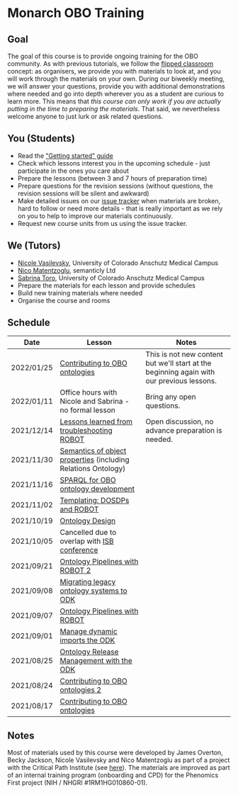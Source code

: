 # Monarch OBO Training

## Goal
The goal of this course is to provide ongoing training for the OBO community. As with previous tutorials, we follow the [flipped classroom](https://en.wikipedia.org/wiki/Flipped_classroom) concept: as organisers, we provide you with materials to look at, and you will work through the materials on your own. During our biweekly meeting, we will answer your questions, provide you with additional demonstrations where needed and go into depth wherever you as a student are curious to learn more. This means that *this course can only work if you are actually putting in the time to preparing the materials*. That said, we nevertheless welcome anyone to just lurk or ask related questions.

## You (Students)
- Read the ["Getting started" guide](../getting_started.md)
- Check which lessons interest you in the upcoming schedule - just participate in the ones you care about
- Prepare the lessons (between 3 and 7 hours of preparation time)
- Prepare questions for the revision sessions (without questions, the revision sessions will be silent and awkward)
- Make detailed issues on our [issue tracker](https://github.com/jamesaoverton/obook/issues) when materials are broken, hard to follow or need more details - that is really important as we rely on you to help to improve our materials continuously.
- Request new course units from us using the issue tracker.

## We (Tutors)
- [Nicole Vasilevsky](https://orcid.org/0000-0001-5208-3432), University of Colorado Anschutz Medical Campus
- [Nico Matentzoglu](https://orcid.org/0000-0002-7356-1779), semanticly Ltd
- [Sabrina Toro](https://tislab.org/members/sabrina-toro.html), University of Colorado Anschutz Medical Campus
- Prepare the materials for each lesson and provide schedules
- Build new training materials where needed
- Organise the course and rooms

## Schedule

| Date | Lesson | Notes |
| --- | --- | --- |
| 2022/01/25 | [Contributing to OBO ontologies](../lesson/contributing_to_obo_ontologies.md) | This is not new content but we'll start at the beginning again with our previous lessons. |
| 2022/01/11 | Office hours with Nicole and Sabrina - no formal lesson | Bring any open questions. |
| 2021/12/14 | [Lessons learned from troubleshooting ROBOT](../reference/troublehooting-robot.md) | Open discussion, no advance preparation is needed. |
| 2021/11/30 | [Semantics of object properties](../lesson/modelling_with_object_properties.md) (including Relations Ontology) | |
| 2021/11/16 | [SPARQL for OBO ontology development](../tutorial/sparql.md) | |
| 2021/11/02 | [Templating: DOSDPs and ROBOT](../lesson/templates_for_obo.md) | |
| 2021/10/19 | [Ontology Design](../lesson/ontology_design.md) | |
| 2021/10/05 | Cancelled due to overlap with [ISB conference](https://www.biocuration.org/14th-annual-biocuration-conference-virtual/) | |
| 2021/09/21 | [Ontology Pipelines with ROBOT 2](../lesson/ontology_pipelines.md) | |
| 2021/09/08 | [Migrating legacy ontology systems to ODK](../tutorial/migrating-ontology-to-odk.md) | |
| 2021/09/07 | [Ontology Pipelines with ROBOT](../lesson/ontology_pipelines.md) | |
| 2021/09/01 | [Manage dynamic imports the ODK](../tutorial/managing-dynamic-imports-odk.md) | |
| 2021/08/25 | [Ontology Release Management with the ODK](../tutorial/managing-ontology-releases-odk.md) | |
| 2021/08/24 | [Contributing to OBO ontologies 2](../lesson/contributing_to_obo_ontologies.md) | |
| 2021/08/17 | [Contributing to OBO ontologies](../lesson/contributing_to_obo_ontologies.md) | |

## Notes
Most of materials used by this course were developed by James Overton, Becky Jackson, Nicole Vasilevsky and Nico Matentzoglu as part of a project with the Critical Path Institute (see [here](../index.md)). The materials are improved as part of an internal training program (onboarding and CPD) for the Phenomics First project (NIH / NHGRI #1RM1HG010860-01).
